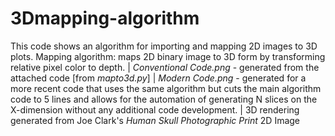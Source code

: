 # 3Dmapping-algorithm
This code shows an algorithm for importing and mapping 2D images to 3D plots. Mapping algorithm: maps 2D binary image to 3D form by transforming relative pixel color to depth. 
| *Conventional Code.png* - generated from the attached code [from *mapto3d.py*]
| *Modern Code.png* - generated for a more recent code that uses the same algorithm but cuts the main algorithm code to 5 lines
and allows for the automation of generating N slices on the X-dimension without any additional code development. 
| 3D rendering generated from Joe Clark's *Human Skull Photographic Print* 2D Image
